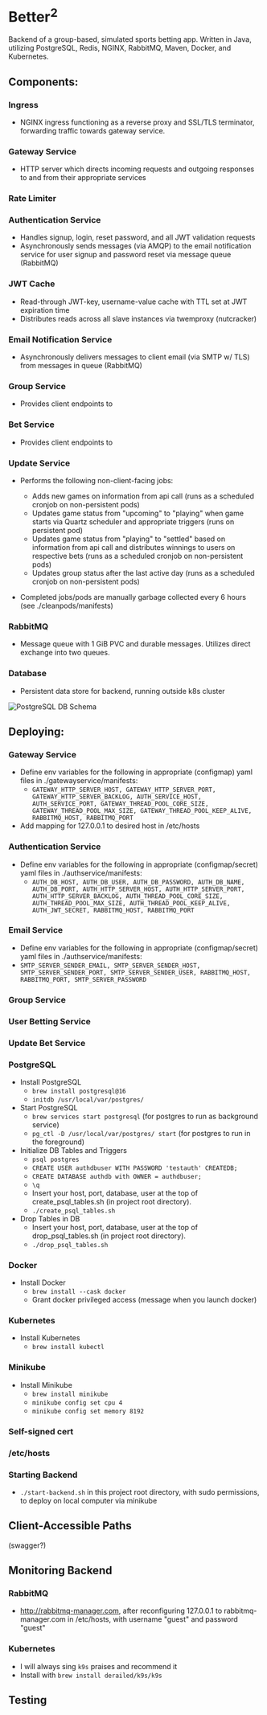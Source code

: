 # Better<sup>2<sup>

Backend of a group-based, simulated sports betting app. Written in Java, utilizing PostgreSQL, Redis, NGINX, RabbitMQ, Maven, Docker, and Kubernetes.

[//]: # (add link to api here too)

[//]: # (languages: Java)

[//]: # (DB/Cache: postgres@16, redis)

[//]: # (tech/protocols: nginx, rabbitmq, HTTPS, AMQP, SMTP, JWTs)

[//]: # (build/deployment tools: Maven managing build process/dependencies, Docker containerization, k8s orchestration, minikube, k9s)


## Components:

[//]: # (insert picture here showing overall structure)

### Ingress
- NGINX ingress functioning as a reverse proxy and SSL/TLS terminator, forwarding traffic towards gateway service. 

### Gateway Service
- HTTP server which directs incoming requests and outgoing responses to and from their appropriate services

### Rate Limiter

### Authentication Service
- Handles signup, login, reset password, and all JWT validation requests
- Asynchronously sends messages (via AMQP) to the email notification service for user signup and password reset via message queue (RabbitMQ)

### JWT Cache
- Read-through JWT-key, username-value cache with TTL set at JWT expiration time
- Distributes reads across all slave instances via twemproxy (nutcracker)

### Email Notification Service
- Asynchronously delivers messages to client email (via SMTP w/ TLS) from messages in queue (RabbitMQ)

### Group Service
- Provides client endpoints to 

### Bet Service
- Provides client endpoints to

### Update Service
- Performs the following non-client-facing jobs:

  - Adds new games on information from api call (runs as a scheduled cronjob on non-persistent pods)
  - Updates game status from "upcoming" to "playing" when game starts via Quartz scheduler and appropriate triggers (runs on persistent pod)
  - Updates game status from "playing" to "settled" based on information from api call and distributes winnings to users on respective bets (runs as a scheduled cronjob on non-persistent pods)
  - Updates group status after the last active day (runs as a scheduled cronjob on non-persistent pods)
- Completed jobs/pods are manually garbage collected every 6 hours (see ./cleanpods/manifests)

### RabbitMQ
- Message queue with 1 GiB PVC and durable messages. Utilizes direct exchange into two queues.

### Database 
- Persistent data store for backend, running outside k8s cluster

![PostgreSQL DB Schema](./assets/bettersquared_postgresql_schema.png)





## Deploying:

### Gateway Service
- Define env variables for the following in appropriate (configmap) yaml files in ./gatewayservice/manifests:
  - `GATEWAY_HTTP_SERVER_HOST, GATEWAY_HTTP_SERVER_PORT, GATEWAY_HTTP_SERVER_BACKLOG, AUTH_SERVICE_HOST, AUTH_SERVICE_PORT, GATEWAY_THREAD_POOL_CORE_SIZE, GATEWAY_THREAD_POOL_MAX_SIZE, GATEWAY_THREAD_POOL_KEEP_ALIVE, RABBITMQ_HOST, RABBITMQ_PORT`
- Add mapping for 127.0.0.1 to desired host in /etc/hosts


### Authentication Service
- Define env variables for the following in appropriate (configmap/secret) yaml files in ./authservice/manifests:
  - `AUTH_DB_HOST, AUTH_DB_USER, AUTH_DB_PASSWORD, AUTH_DB_NAME, AUTH_DB_PORT, AUTH_HTTP_SERVER_HOST, AUTH_HTTP_SERVER_PORT, AUTH_HTTP_SERVER_BACKLOG, AUTH_THREAD_POOL_CORE_SIZE, AUTH_THREAD_POOL_MAX_SIZE, AUTH_THREAD_POOL_KEEP_ALIVE, AUTH_JWT_SECRET, RABBITMQ_HOST, RABBITMQ_PORT`

### Email Service
 - Define env variables for the following in appropriate (configmap/secret) yaml files in ./authservice/manifests:
  - `SMTP_SERVER_SENDER_EMAIL, SMTP_SERVER_SENDER_HOST, SMTP_SERVER_SENDER_PORT, SMTP_SERVER_SENDER_USER, RABBITMQ_HOST, RABBITMQ_PORT, SMTP_SERVER_PASSWORD`

### Group Service


### User Betting Service


### Update Bet Service

### PostgreSQL
- Install PostgreSQL
    - `brew install postgresql@16`
    - `initdb /usr/local/var/postgres/`
- Start PostgreSQL
    - `brew services start postgresql` (for postgres to run as background service)
    - `pg_ctl -D /usr/local/var/postgres/ start` (for postgres to run in the foreground)
- Initialize DB Tables and Triggers
    - `psql postgres` 
    - `CREATE USER authdbuser WITH PASSWORD 'testauth' CREATEDB;`
    - `CREATE DATABASE authdb with OWNER = authdbuser;`
    - `\q`
    - Insert your host, port, database, user at the top of create_psql_tables.sh (in project root directory). 
    - `./create_psql_tables.sh`
- Drop Tables in DB
    - Insert your host, port, database, user at the top of drop_psql_tables.sh (in project root directory).
    - `./drop_psql_tables.sh`  

### Docker
- Install Docker
  - `brew install --cask docker` 
  - Grant docker privileged access (message when you launch docker)
  
### Kubernetes
- Install Kubernetes
  - `brew install kubectl`

### Minikube
- Install Minikube
  - `brew install minikube`
  - `minikube config set cpu 4`
  - `minikube config set memory 8192`

### Self-signed cert


### /etc/hosts

### Starting Backend
- `./start-backend.sh` in this project root directory, with sudo permissions, to deploy on local computer via minikube

## Client-Accessible Paths
(swagger?)

## Monitoring Backend
### RabbitMQ
- http://rabbitmq-manager.com, after reconfiguring 127.0.0.1 to rabbitmq-manager.com in /etc/hosts, with username "guest" and password "guest"

### Kubernetes
- I will always sing `k9s` praises and recommend it
- Install with `brew install derailed/k9s/k9s`

## Testing
